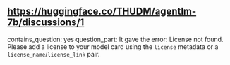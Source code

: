 ## https://huggingface.co/THUDM/agentlm-7b/discussions/1

contains_question: yes
question_part: It gave the error:
License not found. Please add a license to your model card using the `license` metadata or a `license_name`/`license_link` pair.